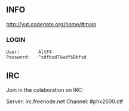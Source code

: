 INFO
----

http://yut.codegate.org/home/#main

### LOGIN
    User:       AltF4
    Password:   ^sdfbsd7&wdf$Dbfsd


IRC
---

Join in the colaboration on IRC:

Server: irc.freenode.net
Channel: #phx2600.ctf
